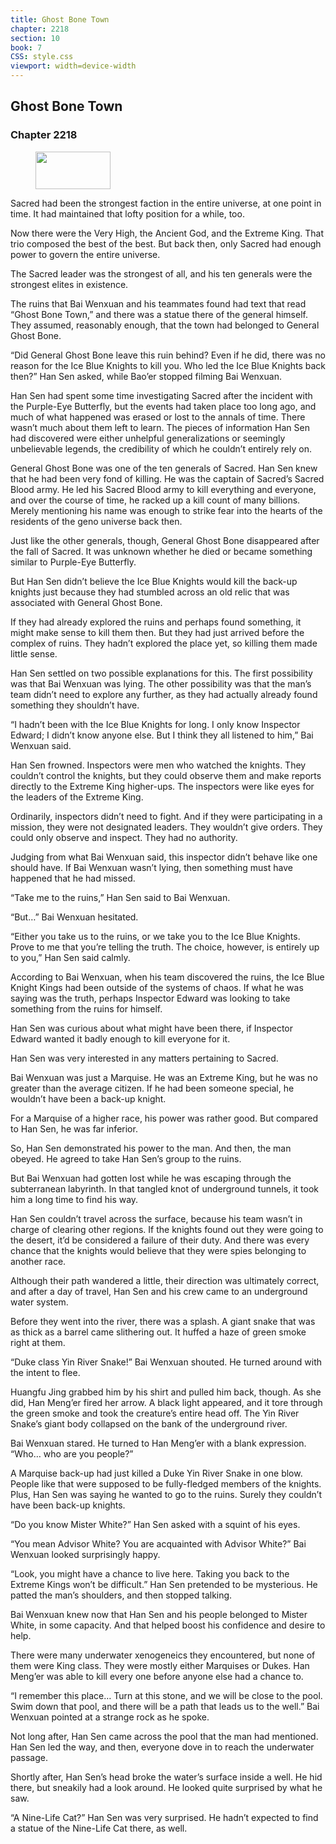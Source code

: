```yaml
---
title: Ghost Bone Town
chapter: 2218
section: 10
book: 7
CSS: style.css
viewport: width=device-width
---
```


## Ghost Bone Town

### Chapter 2218

<figure>
	<img src="../Images/gem.gif" alt="" id="gem" width="120" height="60" />
</figure>

Sacred had been the strongest faction in the entire universe, at one point in time. It had maintained that lofty position for a while, too.

Now there were the Very High, the Ancient God, and the Extreme King. That trio composed the best of the best. But back then, only Sacred had enough power to govern the entire universe.

The Sacred leader was the strongest of all, and his ten generals were the strongest elites in existence.

The ruins that Bai Wenxuan and his teammates found had text that read “Ghost Bone Town,” and there was a statue there of the general himself. They assumed, reasonably enough, that the town had belonged to General Ghost Bone.

“Did General Ghost Bone leave this ruin behind? Even if he did, there was no reason for the Ice Blue Knights to kill you. Who led the Ice Blue Knights back then?” Han Sen asked, while Bao’er stopped filming Bai Wenxuan.

Han Sen had spent some time investigating Sacred after the incident with the Purple-Eye Butterfly, but the events had taken place too long ago, and much of what happened was erased or lost to the annals of time. There wasn’t much about them left to learn. The pieces of information Han Sen had discovered were either unhelpful generalizations or seemingly unbelievable legends, the credibility of which he couldn’t entirely rely on.

General Ghost Bone was one of the ten generals of Sacred. Han Sen knew that he had been very fond of killing. He was the captain of Sacred’s Sacred Blood army. He led his Sacred Blood army to kill everything and everyone, and over the course of time, he racked up a kill count of many billions. Merely mentioning his name was enough to strike fear into the hearts of the residents of the geno universe back then.

Just like the other generals, though, General Ghost Bone disappeared after the fall of Sacred. It was unknown whether he died or became something similar to Purple-Eye Butterfly.

But Han Sen didn’t believe the Ice Blue Knights would kill the back-up knights just because they had stumbled across an old relic that was associated with General Ghost Bone.

If they had already explored the ruins and perhaps found something, it might make sense to kill them then. But they had just arrived before the complex of ruins. They hadn’t explored the place yet, so killing them made little sense.

Han Sen settled on two possible explanations for this. The first possibility was that Bai Wenxuan was lying. The other possibility was that the man’s team didn’t need to explore any further, as they had actually already found something they shouldn’t have.

“I hadn’t been with the Ice Blue Knights for long. I only know Inspector Edward; I didn’t know anyone else. But I think they all listened to him,” Bai Wenxuan said.

Han Sen frowned. Inspectors were men who watched the knights. They couldn’t control the knights, but they could observe them and make reports directly to the Extreme King higher-ups. The inspectors were like eyes for the leaders of the Extreme King.

Ordinarily, inspectors didn’t need to fight. And if they were participating in a mission, they were not designated leaders. They wouldn’t give orders. They could only observe and inspect. They had no authority.

Judging from what Bai Wenxuan said, this inspector didn’t behave like one should have. If Bai Wenxuan wasn’t lying, then something must have happened that he had missed.

“Take me to the ruins,” Han Sen said to Bai Wenxuan.

“But…” Bai Wenxuan hesitated.

“Either you take us to the ruins, or we take you to the Ice Blue Knights. Prove to me that you’re telling the truth. The choice, however, is entirely up to you,” Han Sen said calmly.

According to Bai Wenxuan, when his team discovered the ruins, the Ice Blue Knight Kings had been outside of the systems of chaos. If what he was saying was the truth, perhaps Inspector Edward was looking to take something from the ruins for himself.

Han Sen was curious about what might have been there, if Inspector Edward wanted it badly enough to kill everyone for it.

Han Sen was very interested in any matters pertaining to Sacred.

Bai Wenxuan was just a Marquise. He was an Extreme King, but he was no greater than the average citizen. If he had been someone special, he wouldn’t have been a back-up knight.

For a Marquise of a higher race, his power was rather good. But compared to Han Sen, he was far inferior.

So, Han Sen demonstrated his power to the man. And then, the man obeyed. He agreed to take Han Sen’s group to the ruins.

But Bai Wenxuan had gotten lost while he was escaping through the subterranean labyrinth. In that tangled knot of underground tunnels, it took him a long time to find his way.

Han Sen couldn’t travel across the surface, because his team wasn’t in charge of clearing other regions. If the knights found out they were going to the desert, it’d be considered a failure of their duty. And there was every chance that the knights would believe that they were spies belonging to another race.

Although their path wandered a little, their direction was ultimately correct, and after a day of travel, Han Sen and his crew came to an underground water system.

Before they went into the river, there was a splash. A giant snake that was as thick as a barrel came slithering out. It huffed a haze of green smoke right at them.

“Duke class Yin River Snake!” Bai Wenxuan shouted. He turned around with the intent to flee.

Huangfu Jing grabbed him by his shirt and pulled him back, though. As she did, Han Meng’er fired her arrow. A black light appeared, and it tore through the green smoke and took the creature’s entire head off. The Yin River Snake’s giant body collapsed on the bank of the underground river.

Bai Wenxuan stared. He turned to Han Meng’er with a blank expression. “Who… who are you people?”

A Marquise back-up had just killed a Duke Yin River Snake in one blow. People like that were supposed to be fully-fledged members of the knights. Plus, Han Sen was saying he wanted to go to the ruins. Surely they couldn’t have been back-up knights.

“Do you know Mister White?” Han Sen asked with a squint of his eyes.

“You mean Advisor White? You are acquainted with Advisor White?” Bai Wenxuan looked surprisingly happy.

“Look, you might have a chance to live here. Taking you back to the Extreme Kings won’t be difficult.” Han Sen pretended to be mysterious. He patted the man’s shoulders, and then stopped talking.

Bai Wenxuan knew now that Han Sen and his people belonged to Mister White, in some capacity. And that helped boost his confidence and desire to help.

There were many underwater xenogeneics they encountered, but none of them were King class. They were mostly either Marquises or Dukes. Han Meng’er was able to kill every one before anyone else had a chance to.

“I remember this place… Turn at this stone, and we will be close to the pool. Swim down that pool, and there will be a path that leads us to the well.” Bai Wenxuan pointed at a strange rock as he spoke.

Not long after, Han Sen came across the pool that the man had mentioned. Han Sen led the way, and then, everyone dove in to reach the underwater passage.

Shortly after, Han Sen’s head broke the water’s surface inside a well. He hid there, but sneakily had a look around. He looked quite surprised by what he saw.

“A Nine-Life Cat?” Han Sen was very surprised. He hadn’t expected to find a statue of the Nine-Life Cat there, as well.